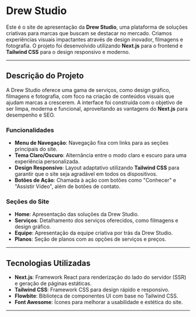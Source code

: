 # Drew Studio

Este é o site de apresentação da **Drew Studio**, uma plataforma de soluções criativas para marcas que buscam se destacar no mercado. Criamos experiências visuais impactantes através de design inovador, filmagens e fotografia. O projeto foi desenvolvido utilizando **Next.js** para o frontend e **Tailwind CSS** para o design responsivo e moderno.

---

## Descrição do Projeto

A Drew Studio oferece uma gama de serviços, como design gráfico, filmagens e fotografia, com foco na criação de conteúdos visuais que ajudam marcas a crescerem. A interface foi construída com o objetivo de ser limpa, moderna e funcional, aproveitando as vantagens do **Next.js** para desempenho e SEO.

### Funcionalidades

- **Menu de Navegação**: Navegação fixa com links para as seções principais do site.
- **Tema Claro/Oscuro**: Alternância entre o modo claro e escuro para uma experiência personalizada.
- **Design Responsivo**: Layout adaptativo utilizando **Tailwind CSS** para garantir que o site seja agradável em todos os dispositivos.
- **Botões de Ação**: Chamada à ação com botões como "Conhecer" e "Assistir Vídeo", além de botões de contato.

### Seções do Site

- **Home**: Apresentação das soluções da Drew Studio.
- **Serviços**: Detalhamento dos serviços oferecidos, como filmagens e design gráfico.
- **Equipe**: Apresentação da equipe criativa por trás da Drew Studio.
- **Planos**: Seção de planos com as opções de serviços e preços.

---

## Tecnologias Utilizadas

- **Next.js**: Framework React para renderização do lado do servidor (SSR) e geração de páginas estáticas.
- **Tailwind CSS**: Framework CSS para design rápido e responsivo.
- **Flowbite**: Biblioteca de componentes UI com base no Tailwind CSS.
- **Font Awesome**: Ícones para melhorar a usabilidade e estética do site.

---
